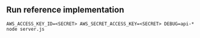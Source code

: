 ## Run reference implementation

```
AWS_ACCESS_KEY_ID=<SECRET> AWS_SECRET_ACCESS_KEY=<SECRET> DEBUG=api-* node server.js
```
